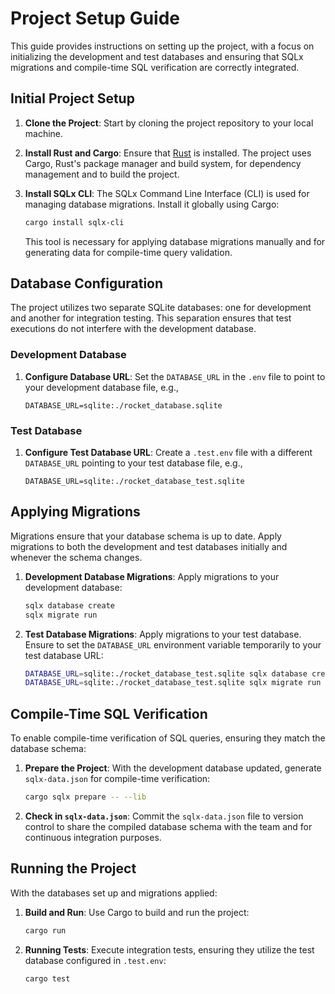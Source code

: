 # Project Setup Guide

This guide provides instructions on setting up the project, with a focus on initializing the development and test databases and ensuring that SQLx migrations and compile-time SQL verification are correctly integrated.

## Initial Project Setup

1. **Clone the Project**: Start by cloning the project repository to your local machine.

2. **Install Rust and Cargo**: Ensure that [Rust](https://www.rust-lang.org/tools/install) is installed. The project uses Cargo, Rust's package manager and build system, for dependency management and to build the project.

3. **Install SQLx CLI**: The SQLx Command Line Interface (CLI) is used for managing database migrations. Install it globally using Cargo:

   ```sh
   cargo install sqlx-cli
   ```

   This tool is necessary for applying database migrations manually and for generating data for compile-time query validation.

## Database Configuration

The project utilizes two separate SQLite databases: one for development and another for integration testing. This separation ensures that test executions do not interfere with the development database.

### Development Database

1. **Configure Database URL**: Set the `DATABASE_URL` in the `.env` file to point to your development database file, e.g.,

   ```dotenv
   DATABASE_URL=sqlite:./rocket_database.sqlite
   ```

### Test Database

1. **Configure Test Database URL**: Create a `.test.env` file with a different `DATABASE_URL` pointing to your test database file, e.g.,

   ```dotenv
   DATABASE_URL=sqlite:./rocket_database_test.sqlite
   ```

## Applying Migrations

Migrations ensure that your database schema is up to date. Apply migrations to both the development and test databases initially and whenever the schema changes.

1. **Development Database Migrations**: Apply migrations to your development database:

   ```sh
   sqlx database create
   sqlx migrate run
   ```

2. **Test Database Migrations**: Apply migrations to your test database. Ensure to set the `DATABASE_URL` environment variable temporarily to your test database URL:

   ```sh
   DATABASE_URL=sqlite:./rocket_database_test.sqlite sqlx database create
   DATABASE_URL=sqlite:./rocket_database_test.sqlite sqlx migrate run
   ```

## Compile-Time SQL Verification

To enable compile-time verification of SQL queries, ensuring they match the database schema:

1. **Prepare the Project**: With the development database updated, generate `sqlx-data.json` for compile-time verification:

   ```sh
   cargo sqlx prepare -- --lib
   ```

2. **Check in `sqlx-data.json`**: Commit the `sqlx-data.json` file to version control to share the compiled database schema with the team and for continuous integration purposes.

## Running the Project

With the databases set up and migrations applied:

1. **Build and Run**: Use Cargo to build and run the project:

   ```sh
   cargo run
   ```

2. **Running Tests**: Execute integration tests, ensuring they utilize the test database configured in `.test.env`:

   ```sh
   cargo test
   ```